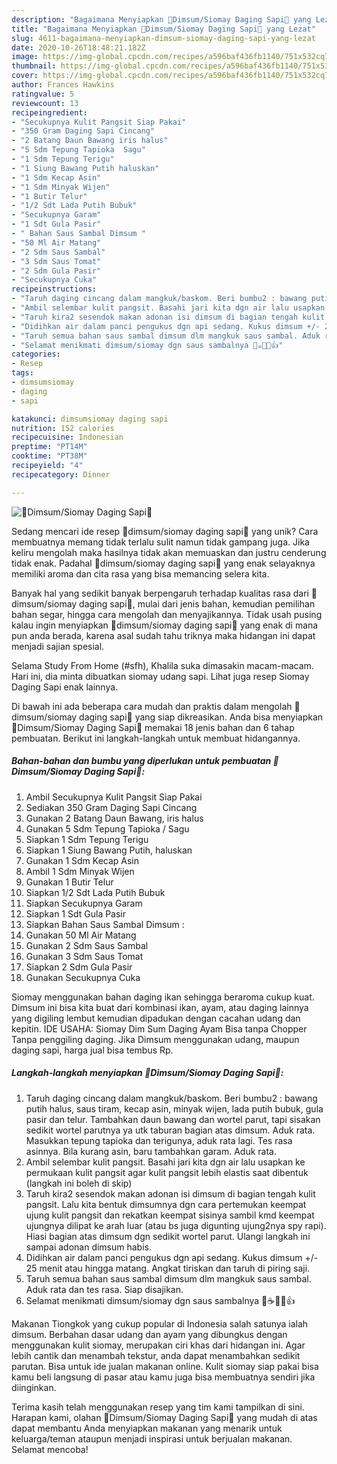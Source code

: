 ```yaml
---
description: "Bagaimana Menyiapkan 🍲Dimsum/Siomay Daging Sapi🍲 yang Lezat"
title: "Bagaimana Menyiapkan 🍲Dimsum/Siomay Daging Sapi🍲 yang Lezat"
slug: 4611-bagaimana-menyiapkan-dimsum-siomay-daging-sapi-yang-lezat
date: 2020-10-26T18:48:21.182Z
image: https://img-global.cpcdn.com/recipes/a596baf436fb1140/751x532cq70/🍲dimsumsiomay-daging-sapi🍲-foto-resep-utama.jpg
thumbnail: https://img-global.cpcdn.com/recipes/a596baf436fb1140/751x532cq70/🍲dimsumsiomay-daging-sapi🍲-foto-resep-utama.jpg
cover: https://img-global.cpcdn.com/recipes/a596baf436fb1140/751x532cq70/🍲dimsumsiomay-daging-sapi🍲-foto-resep-utama.jpg
author: Frances Hawkins
ratingvalue: 5
reviewcount: 13
recipeingredient:
- "Secukupnya Kulit Pangsit Siap Pakai"
- "350 Gram Daging Sapi Cincang"
- "2 Batang Daun Bawang iris halus"
- "5 Sdm Tepung Tapioka  Sagu"
- "1 Sdm Tepung Terigu"
- "1 Siung Bawang Putih haluskan"
- "1 Sdm Kecap Asin"
- "1 Sdm Minyak Wijen"
- "1 Butir Telur"
- "1/2 Sdt Lada Putih Bubuk"
- "Secukupnya Garam"
- "1 Sdt Gula Pasir"
- " Bahan Saus Sambal Dimsum "
- "50 Ml Air Matang"
- "2 Sdm Saus Sambal"
- "3 Sdm Saus Tomat"
- "2 Sdm Gula Pasir"
- "Secukupnya Cuka"
recipeinstructions:
- "Taruh daging cincang dalam mangkuk/baskom. Beri bumbu2 : bawang putih halus, saus tiram, kecap asin, minyak wijen, lada putih bubuk, gula pasir dan telur. Tambahkan daun bawang dan wortel parut, tapi sisakan sedikit wortel parutnya ya utk taburan bagian atas dimsum. Aduk rata. Masukkan tepung tapioka dan terigunya, aduk rata lagi. Tes rasa asinnya. Bila kurang asin, baru tambahkan garam. Aduk rata."
- "Ambil selembar kulit pangsit. Basahi jari kita dgn air lalu usapkan ke permukaan kulit pangsit agar kulit pangsit lebih elastis saat dibentuk (langkah ini boleh di skip)"
- "Taruh kira2 sesendok makan adonan isi dimsum di bagian tengah kulit pangsit. Lalu kita bentuk dimsumnya dgn cara pertemukan keempat ujung kulit pangsit dan rekatkan keempat sisinya sambil kmd keempat ujungnya dilipat ke arah luar (atau bs juga digunting ujung2nya spy rapi). Hiasi bagian atas dimsum dgn sedikit wortel parut. Ulangi langkah ini sampai adonan dimsum habis."
- "Didihkan air dalam panci pengukus dgn api sedang. Kukus dimsum +/- 25 menit atau hingga matang. Angkat tiriskan dan taruh di piring saji."
- "Taruh semua bahan saus sambal dimsum dlm mangkuk saus sambal. Aduk rata dan tes rasa. Siap disajikan."
- "Selamat menikmati dimsum/siomay dgn saus sambalnya 🍲☕🍵😍👍"
categories:
- Resep
tags:
- dimsumsiomay
- daging
- sapi

katakunci: dimsumsiomay daging sapi 
nutrition: 152 calories
recipecuisine: Indonesian
preptime: "PT14M"
cooktime: "PT38M"
recipeyield: "4"
recipecategory: Dinner

---
```



![🍲Dimsum/Siomay Daging Sapi🍲](https://img-global.cpcdn.com/recipes/a596baf436fb1140/751x532cq70/🍲dimsumsiomay-daging-sapi🍲-foto-resep-utama.jpg)

Sedang mencari ide resep 🍲dimsum/siomay daging sapi🍲 yang unik? Cara membuatnya memang tidak terlalu sulit namun tidak gampang juga. Jika keliru mengolah maka hasilnya tidak akan memuaskan dan justru cenderung tidak enak. Padahal 🍲dimsum/siomay daging sapi🍲 yang enak selayaknya memiliki aroma dan cita rasa yang bisa memancing selera kita.

Banyak hal yang sedikit banyak berpengaruh terhadap kualitas rasa dari 🍲dimsum/siomay daging sapi🍲, mulai dari jenis bahan, kemudian pemilihan bahan segar, hingga cara mengolah dan menyajikannya. Tidak usah pusing kalau ingin menyiapkan 🍲dimsum/siomay daging sapi🍲 yang enak di mana pun anda berada, karena asal sudah tahu triknya maka hidangan ini dapat menjadi sajian spesial.

Selama Study From Home (#sfh), Khalila suka dimasakin macam-macam. Hari ini, dia minta dibuatkan siomay udang sapi. Lihat juga resep Siomay Daging Sapi enak lainnya.


Di bawah ini ada beberapa cara mudah dan praktis dalam mengolah 🍲dimsum/siomay daging sapi🍲 yang siap dikreasikan. Anda bisa menyiapkan 🍲Dimsum/Siomay Daging Sapi🍲 memakai 18 jenis bahan dan 6 tahap pembuatan. Berikut ini langkah-langkah untuk membuat hidangannya.

<!--inarticleads1-->

##### Bahan-bahan dan bumbu yang diperlukan untuk pembuatan 🍲Dimsum/Siomay Daging Sapi🍲:

1. Ambil Secukupnya Kulit Pangsit Siap Pakai
1. Sediakan 350 Gram Daging Sapi Cincang
1. Gunakan 2 Batang Daun Bawang, iris halus
1. Gunakan 5 Sdm Tepung Tapioka / Sagu
1. Siapkan 1 Sdm Tepung Terigu
1. Siapkan 1 Siung Bawang Putih, haluskan
1. Gunakan 1 Sdm Kecap Asin
1. Ambil 1 Sdm Minyak Wijen
1. Gunakan 1 Butir Telur
1. Siapkan 1/2 Sdt Lada Putih Bubuk
1. Siapkan Secukupnya Garam
1. Siapkan 1 Sdt Gula Pasir
1. Siapkan  Bahan Saus Sambal Dimsum :
1. Gunakan 50 Ml Air Matang
1. Gunakan 2 Sdm Saus Sambal
1. Gunakan 3 Sdm Saus Tomat
1. Siapkan 2 Sdm Gula Pasir
1. Gunakan Secukupnya Cuka


Siomay menggunakan bahan daging ikan sehingga beraroma cukup kuat. Dimsum ini bisa kita buat dari kombinasi ikan, ayam, atau daging lainnya yang digiling lembut kemudian dipadukan dengan cacahan udang dan kepitin. IDE USAHA: Siomay Dim Sum Daging Ayam Bisa tanpa Chopper Tanpa penggiling daging. Jika Dimsum menggunakan udang, maupun daging sapi, harga jual bisa tembus Rp. 

<!--inarticleads2-->

##### Langkah-langkah menyiapkan 🍲Dimsum/Siomay Daging Sapi🍲:

1. Taruh daging cincang dalam mangkuk/baskom. Beri bumbu2 : bawang putih halus, saus tiram, kecap asin, minyak wijen, lada putih bubuk, gula pasir dan telur. Tambahkan daun bawang dan wortel parut, tapi sisakan sedikit wortel parutnya ya utk taburan bagian atas dimsum. Aduk rata. Masukkan tepung tapioka dan terigunya, aduk rata lagi. Tes rasa asinnya. Bila kurang asin, baru tambahkan garam. Aduk rata.
1. Ambil selembar kulit pangsit. Basahi jari kita dgn air lalu usapkan ke permukaan kulit pangsit agar kulit pangsit lebih elastis saat dibentuk (langkah ini boleh di skip)
1. Taruh kira2 sesendok makan adonan isi dimsum di bagian tengah kulit pangsit. Lalu kita bentuk dimsumnya dgn cara pertemukan keempat ujung kulit pangsit dan rekatkan keempat sisinya sambil kmd keempat ujungnya dilipat ke arah luar (atau bs juga digunting ujung2nya spy rapi). Hiasi bagian atas dimsum dgn sedikit wortel parut. Ulangi langkah ini sampai adonan dimsum habis.
1. Didihkan air dalam panci pengukus dgn api sedang. Kukus dimsum +/- 25 menit atau hingga matang. Angkat tiriskan dan taruh di piring saji.
1. Taruh semua bahan saus sambal dimsum dlm mangkuk saus sambal. Aduk rata dan tes rasa. Siap disajikan.
1. Selamat menikmati dimsum/siomay dgn saus sambalnya 🍲☕🍵😍👍


Makanan Tiongkok yang cukup popular di Indonesia salah satunya ialah dimsum. Berbahan dasar udang dan ayam yang dibungkus dengan menggunakan kulit siomay, merupakan ciri khas dari hidangan ini. Agar lebih cantik dan menambah tekstur, anda dapat menambahkan sedikit parutan. Bisa untuk ide jualan makanan online. Kulit siomay siap pakai bisa kamu beli langsung di pasar atau kamu juga bisa membuatnya sendiri jika diinginkan. 

Terima kasih telah menggunakan resep yang tim kami tampilkan di sini. Harapan kami, olahan 🍲Dimsum/Siomay Daging Sapi🍲 yang mudah di atas dapat membantu Anda menyiapkan makanan yang menarik untuk keluarga/teman ataupun menjadi inspirasi untuk berjualan makanan. Selamat mencoba!
